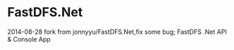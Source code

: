 FastDFS.Net
===========
2014-08-28
fork from jonnyyu/FastDFS.Net,fix some bug;
FastDFS .Net API &amp; Console App
